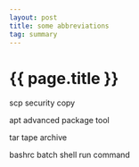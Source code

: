 ```yaml
---
layout: post
title: some abbreviations
tag: summary
---
```


# {{ page.title }}

scp	security copy

apt	advanced package tool

tar	tape archive

bashrc	batch shell run command


